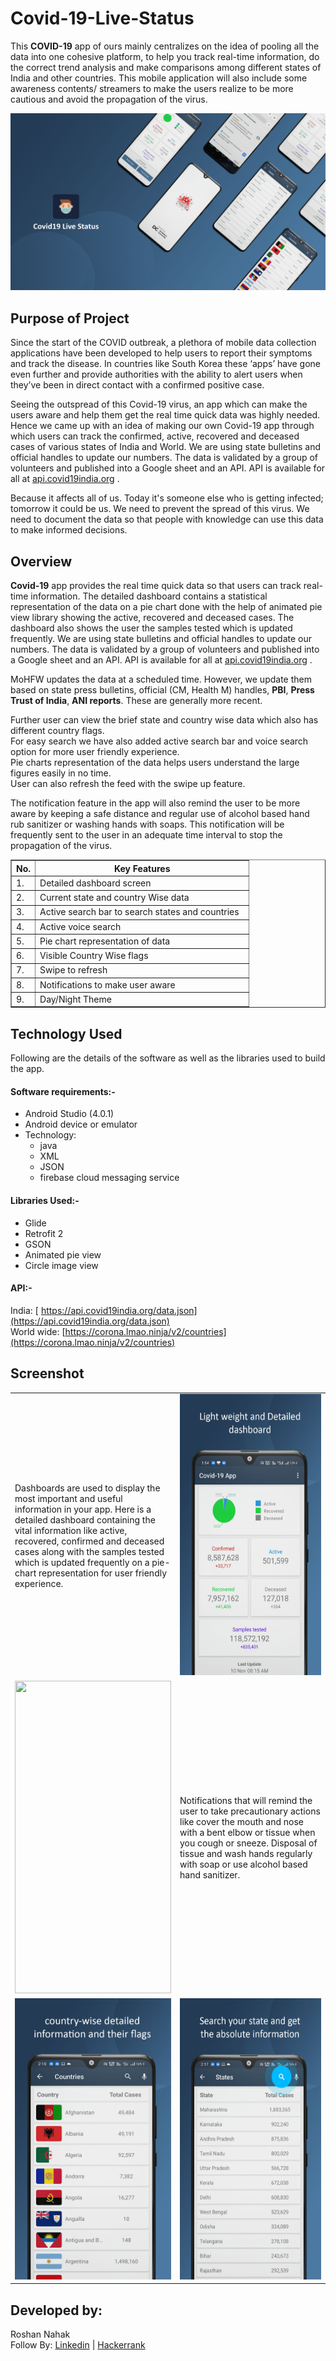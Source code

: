 # Covid-19-Live-Status
This **COVID-19** app of ours mainly centralizes on the idea of pooling all the data into one cohesive platform, to help you track real-time information, do the correct trend analysis and make comparisons among different states of India and other countries. This mobile application will also include some awareness contents/ streamers to make the users realize to be more cautious and avoid the propagation of the virus.<br>

<p>
<img src = "https://github.com/Roshannahak/Covid-19-Live-Status/blob/main/screenshots/intro_ss.jpg"/>
</p>

## Purpose of Project
Since the start of the COVID outbreak, a plethora of mobile data collection applications have been developed to help users to report their symptoms and track the disease. In countries like South Korea these ‘apps’ have gone even further and provide authorities with the ability to alert users when they’ve been in direct contact with a confirmed positive case.<br> 

Seeing the outspread of this Covid-19 virus, an app which can make the users aware and help them get the real time quick data was highly needed. Hence we came up with an idea of making our own Covid-19 app through which users can track the confirmed, active, recovered and deceased cases of various states of India and World. 
We are using state bulletins and official handles to update our numbers. The data is validated by a group of volunteers and published into a Google sheet and an API. API is available for all at [api.covid19india.org](https://www.covid19india.org/) .<br>

Because it affects all of us. Today it's someone else who is getting infected; tomorrow it could be us. We need to prevent the spread of this virus. We need to document the data so that people with knowledge can use this data to make informed decisions.<br>


## Overview
**Covid-19** app provides the real time quick data so that users can track real-time information.
The detailed dashboard contains a statistical representation of the data on a pie chart done with the help of animated pie view library showing the active, recovered and deceased cases. The dashboard also shows the user the samples tested which is updated frequently.
We are using state bulletins and official handles to update our numbers. The data is validated by a group of volunteers and published into a Google sheet and an API. API is available for all at [api.covid19india.org](https://www.covid19india.org/) .<br>

MoHFW updates the data at a scheduled time. However, we update them based on state press bulletins, official (CM, Health M) handles, **PBI**, **Press Trust of India**, **ANI reports**. These are generally more recent.<br>

Further user can view the brief state and country wise data which also has different country flags.<br>
For easy search we have also added active search bar and voice search option for more user friendly experience.<br>
Pie charts representation of the data helps users understand the large figures easily in no time.<br>
User can also refresh the feed with the swipe up feature.<br>

The notification feature in the app will also remind the user to be more aware by keeping a safe distance and regular use of alcohol based hand rub sanitizer or washing hands with soaps. This notification will be frequently sent to the user in an adequate time interval to stop the propagation of the virus.<br>

<table border="1">
		<tr>
			<th width = "10%">No.</th>
			<th width = "100%">Key Features</th>
		</tr>
		<tr>
			<td>1.</td>
			<td>Detailed dashboard screen</td>
		</tr>
		<tr>
			<td>2.</td>
			<td>Current state and country Wise data</td>
		</tr>
		<tr>
			<td>3.</td>
			<td>Active search bar to search states and countries</td>
		</tr>
		<tr>
			<td>4.</td>
			<td>Active voice search</td>
		</tr>
		<tr>
			<td>5.</td>
			<td>Pie chart representation of data</td>
		</tr>
		<tr>
			<td>6.</td>
			<td>Visible Country Wise flags</td>
		</tr>
		<tr>
			<td>7.</td>
			<td>Swipe to refresh</td>
		</tr>
		<tr>
			<td>8.</td>
			<td>Notifications to make user aware</td>
		</tr>
  <tr>
			<td>9.</td>
			<td>Day/Night Theme</td>
		</tr>
	</table>
  
## Technology Used
Following are the details of the software as well as the libraries used to build the app. 

#### Software requirements:-
  * Android Studio (4.0.1)
  * Android device or emulator
  * Technology: 
    * java
    * XML
    * JSON
    * firebase cloud messaging service

#### Libraries Used:-
  * Glide
  * Retrofit 2
  * GSON
  * Animated pie view
  * Circle image view

#### API:-
  India: [ https://api.covid19india.org/data.json](https://api.covid19india.org/data.json)<br>
  World wide: [https://corona.lmao.ninja/v2/countries](https://corona.lmao.ninja/v2/countries)<br>
  
## Screenshot
<table>
		<tr>
			<td align="left" width = "50%">Dashboards are used to display the most important and useful information in your app.
Here is a detailed dashboard containing the vital information like active, recovered, confirmed and deceased cases along with the samples tested which is updated frequently on a pie-chart representation for user friendly experience.
</td>
			<td align = "center"><img src = "https://github.com/Roshannahak/Covid-19-Live-Status/blob/main/screenshots/dashboard.jpg" width = "250" height = "450"/></td>
		</tr>
	<tr>
			<td align="center"><img src = "https://github.com/Roshannahak/Covid-19-Live-Status/blob/main/screenshots/1508.png" width = "250" height = "500"/></td>
			<td align="left">Notifications that will remind the user to take precautionary actions like cover the mouth and nose with a bent elbow or tissue when you cough or sneeze. Disposal of tissue and wash hands regularly with soap or use alcohol based hand sanitizer.</td>
		</tr>
	<tr>
			<td align="center"><img src = "https://github.com/Roshannahak/Covid-19-Live-Status/blob/main/screenshots/country_list.jpg" width = "250" height = "450"/></td>
			<td align="center"><img src = "https://github.com/Roshannahak/Covid-19-Live-Status/blob/main/screenshots/state_list.jpg" width = "250" height = "450"/></td>
		</tr>
	</table>

## Developed by:
Roshan Nahak<br> Follow By: [Linkedin](https://www.linkedin.com/in/roshan-nahak-a15833193/) | [Hackerrank](https://www.hackerrank.com/roshannahak)
